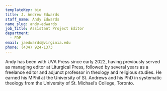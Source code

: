 ```yaml
---
templateKey: bio
title: J. Andrew Edwards
staff_name: Andy Edwards
name_slug: andy-edwards
job_title: Assistant Project Editor
department:
  - EDP
email: jaedwards@virginia.edu
phone: (434) 924-1373
---
```

Andy has been with UVA Press since early 2022, having previously served as managing editor at Liturgical Press, followed by several years as a freelance editor and adjunct professor in theology and religious studies. He earned his MPhil at the University of St. Andrews and his PhD in systematic theology from the University of St. Michael’s College, Toronto.